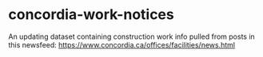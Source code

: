 # concordia-work-notices
An updating dataset containing construction work info pulled from posts in this newsfeed: https://www.concordia.ca/offices/facilities/news.html
